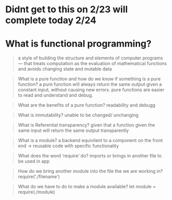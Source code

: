 # Didnt get to this on 2/23 will complete today 2/24

# What is functional programming?

> a style of building the structure and elements of computer programs — that treats computation as the evaluation of mathematical functions and avoids changing state and mutable data

> What is a pure function and how do we know if something is a pure function?
a pure function will always return the same output given a constant input, without causing new errors. pure functions are easier to read and understand and debug.

> What are the benefits of a pure function?
readability and debugg

> What is immutability?
unable to be changed/ unchanging

> What is Referential transparency?
given that a function given the same input will return the same output transparently

> What is a module?
a backend equivilent to a component on the front end -> reusable code with specific functionality

> What does the word ‘require’ do?
imports or brings in another file to be used in app

> How do we bring another module into the file the we are working in?
require('./filename')

> What do we have to do to make a module available?
let module = require(./module)